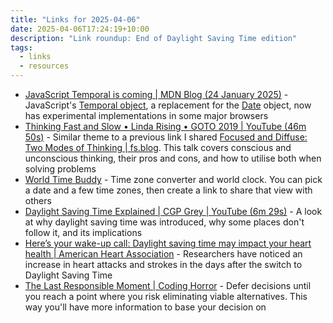 ```yaml
---
title: "Links for 2025-04-06"
date: 2025-04-06T17:24:19+10:00
description: "Link roundup: End of Daylight Saving Time edition"
tags:
  - links
  - resources
---
```


- [JavaScript Temporal is coming | MDN Blog (24 January 2025)](https://developer.mozilla.org/en-US/blog/javascript-temporal-is-coming/) - JavaScript's [Temporal object](https://developer.mozilla.org/en-US/docs/Web/JavaScript/Reference/Global_Objects/Temporal), a replacement for the [Date](https://developer.mozilla.org/en-US/docs/Web/JavaScript/Reference/Global_Objects/Date) object, now has experimental implementations in some major browsers
- [Thinking Fast and Slow • Linda Rising • GOTO 2019 | YouTube (46m 50s)](https://www.youtube.com/watch?v=XjbTLIqnq-o) - Similar theme to a previous link I shared [Focused and Diffuse: Two Modes of Thinking | fs.blog](https://fs.blog/focused-diffuse-thinking/). This talk covers conscious and unconscious thinking, their pros and cons, and how to utilise both when solving problems
- [World Time Buddy](https://www.worldtimebuddy.com/) - Time zone converter and world clock. You can pick a date and a few time zones, then create a link to share that view with others
- [Daylight Saving Time Explained | CGP Grey | YouTube (6m 29s)](https://www.youtube.com/watch?v=84aWtseb2-4) - A look at why daylight saving time was introduced, why some places don't follow it, and its implications
- [Here’s your wake-up call: Daylight saving time may impact your heart health | American Heart Association](https://newsroom.heart.org/news/heres-your-wake-up-call-daylight-saving-time-may-impact-your-heart-health) - Researchers have noticed an increase in heart attacks and strokes in the days after the switch to Daylight Saving Time
- [The Last Responsible Moment | Coding Horror](https://blog.codinghorror.com/the-last-responsible-moment/) - Defer decisions until you reach a point where you risk eliminating viable alternatives. This way you'll have more information to base your decision on
